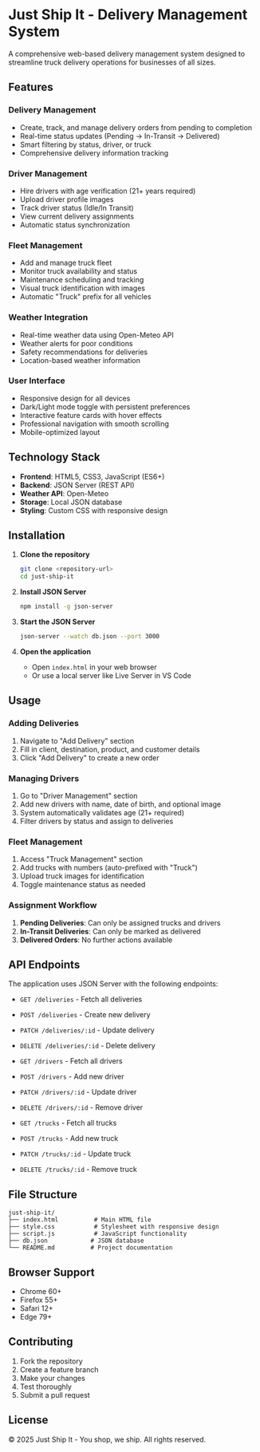 # Just Ship It - Delivery Management System

A comprehensive web-based delivery management system designed to streamline truck delivery operations for businesses of all sizes.

## Features

### Delivery Management
- Create, track, and manage delivery orders from pending to completion
- Real-time status updates (Pending → In-Transit → Delivered)
- Smart filtering by status, driver, or truck
- Comprehensive delivery information tracking

### Driver Management
- Hire drivers with age verification (21+ years required)
- Upload driver profile images
- Track driver status (Idle/In Transit)
- View current delivery assignments
- Automatic status synchronization

### Fleet Management
- Add and manage truck fleet
- Monitor truck availability and status
- Maintenance scheduling and tracking
- Visual truck identification with images
- Automatic "Truck" prefix for all vehicles

### Weather Integration
- Real-time weather data using Open-Meteo API
- Weather alerts for poor conditions
- Safety recommendations for deliveries
- Location-based weather information

### User Interface
- Responsive design for all devices
- Dark/Light mode toggle with persistent preferences
- Interactive feature cards with hover effects
- Professional navigation with smooth scrolling
- Mobile-optimized layout

## Technology Stack

- **Frontend**: HTML5, CSS3, JavaScript (ES6+)
- **Backend**: JSON Server (REST API)
- **Weather API**: Open-Meteo
- **Storage**: Local JSON database
- **Styling**: Custom CSS with responsive design

## Installation

1. **Clone the repository**
   ```bash
   git clone <repository-url>
   cd just-ship-it
   ```

2. **Install JSON Server**
   ```bash
   npm install -g json-server
   ```

3. **Start the JSON Server**
   ```bash
   json-server --watch db.json --port 3000
   ```

4. **Open the application**
   - Open `index.html` in your web browser
   - Or use a local server like Live Server in VS Code

## Usage

### Adding Deliveries
1. Navigate to "Add Delivery" section
2. Fill in client, destination, product, and customer details
3. Click "Add Delivery" to create a new order

### Managing Drivers
1. Go to "Driver Management" section
2. Add new drivers with name, date of birth, and optional image
3. System automatically validates age (21+ required)
4. Filter drivers by status and assign to deliveries

### Fleet Management
1. Access "Truck Management" section
2. Add trucks with numbers (auto-prefixed with "Truck")
3. Upload truck images for identification
4. Toggle maintenance status as needed

### Assignment Workflow
1. **Pending Deliveries**: Can only be assigned trucks and drivers
2. **In-Transit Deliveries**: Can only be marked as delivered
3. **Delivered Orders**: No further actions available

## API Endpoints

The application uses JSON Server with the following endpoints:

- `GET /deliveries` - Fetch all deliveries
- `POST /deliveries` - Create new delivery
- `PATCH /deliveries/:id` - Update delivery
- `DELETE /deliveries/:id` - Delete delivery

- `GET /drivers` - Fetch all drivers
- `POST /drivers` - Add new driver
- `PATCH /drivers/:id` - Update driver
- `DELETE /drivers/:id` - Remove driver

- `GET /trucks` - Fetch all trucks
- `POST /trucks` - Add new truck
- `PATCH /trucks/:id` - Update truck
- `DELETE /trucks/:id` - Remove truck

## File Structure

```
just-ship-it/
├── index.html          # Main HTML file
├── style.css           # Stylesheet with responsive design
├── script.js           # JavaScript functionality
├── db.json            # JSON database
└── README.md          # Project documentation
```

## Browser Support

- Chrome 60+
- Firefox 55+
- Safari 12+
- Edge 79+

## Contributing

1. Fork the repository
2. Create a feature branch
3. Make your changes
4. Test thoroughly
5. Submit a pull request

## License

© 2025 Just Ship It - You shop, we ship. All rights reserved.
